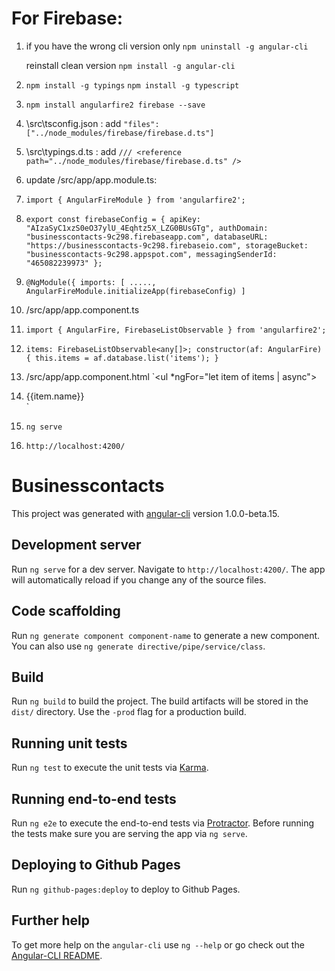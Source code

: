 # For Firebase:
1.  if you have the wrong cli version only
      `npm uninstall -g angular-cli`
    
    reinstall clean version
      `npm install -g angular-cli` 
    
2.  `npm install -g typings`
    `npm install -g typescript`
    
3.  `npm install angularfire2 firebase --save`
4. \src\tsconfig.json :
   add `"files":["../node_modules/firebase/firebase.d.ts"]`
5. \src\typings.d.ts :
  add `/// <reference path="../node_modules/firebase/firebase.d.ts" />`
6.  update /src/app/app.module.ts:
   1.  `import { AngularFireModule } from 'angularfire2';`
   2.  `export const firebaseConfig = {
         apiKey: "AIzaSyC1xzS0eO37ylU_4Eqhtz5X_LZG0BUsGTg",
         authDomain: "businesscontacts-9c298.firebaseapp.com",
         databaseURL: "https://businesscontacts-9c298.firebaseio.com",
         storageBucket: "businesscontacts-9c298.appspot.com",
         messagingSenderId: "465082239973"
       };`
   3.  `@NgModule({
         imports: [
           .....,
           AngularFireModule.initializeApp(firebaseConfig)
         ]`
7.  /src/app/app.component.ts
   1. `import { AngularFire, FirebaseListObservable } from 'angularfire2';`
   2. `items: FirebaseListObservable<any[]>;
        constructor(af: AngularFire) {
          this.items = af.database.list('items');
        }`
8. /src/app/app.component.html 
   `<ul *ngFor="let item of items | async">
     <li class="text">
       {{item.name}}
     </li>
   </ul>`
  
9. `ng serve`
10. `http://localhost:4200/`




# Businesscontacts

This project was generated with [angular-cli](https://github.com/angular/angular-cli) version 1.0.0-beta.15.

## Development server
Run `ng serve` for a dev server. Navigate to `http://localhost:4200/`. The app will automatically reload if you change any of the source files.

## Code scaffolding

Run `ng generate component component-name` to generate a new component. You can also use `ng generate directive/pipe/service/class`.

## Build

Run `ng build` to build the project. The build artifacts will be stored in the `dist/` directory. Use the `-prod` flag for a production build.

## Running unit tests

Run `ng test` to execute the unit tests via [Karma](https://karma-runner.github.io).

## Running end-to-end tests

Run `ng e2e` to execute the end-to-end tests via [Protractor](http://www.protractortest.org/). 
Before running the tests make sure you are serving the app via `ng serve`.

## Deploying to Github Pages

Run `ng github-pages:deploy` to deploy to Github Pages.

## Further help

To get more help on the `angular-cli` use `ng --help` or go check out the [Angular-CLI README](https://github.com/angular/angular-cli/blob/master/README.md).
